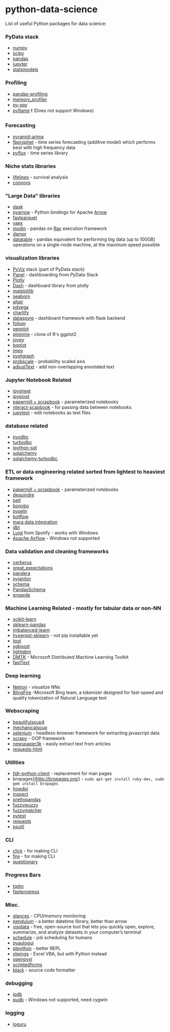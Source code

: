 # python-data-science
List of useful Python packages for data science:

### PyData stack
- [numpy](http://www.numpy.org/)
- [scipy](https://docs.scipy.org/doc/scipy/reference/)
- [pandas](https://pandas.pydata.org/)
- [jupyter](https://jupyter.org/)
- [statsmodels](https://www.statsmodels.org/stable/index.html)

### Profiling
- [pandas-profiling](https://github.com/pandas-profiling/pandas-profiling)
- [memory_profiler](https://github.com/pythonprofilers/memory_profiler)
- [py-spy](https://github.com/benfred/py-spy/blob/master/README.md)
- [pyflame](https://github.com/uber/pyflame) ❗ (Does not support Windows)

### Forecasting
- [pyramid-arima](https://github.com/tgsmith61591/pyramid)
- [fbprophet](https://facebook.github.io/prophet/) - time series forecasting (additive model) which performs best with high frequency data
- [pyflux](https://github.com/RJT1990/pyflux) - time series library

### Niche stats libraries
- [lifelines](https://github.com/CamDavidsonPilon/lifelines) - survival analysis
- [convoys](https://better.engineering/convoys/)

### "Large Data" libraries
- [dask](https://dask.org/)
- [pyarrow](https://arrow.apache.org/) - Python bindings for Apache [Arrow](https://arrow.apache.org/)
- [fastparquet](https://github.com/dask/fastparquet)
- [vaex](https://github.com/maartenbreddels/vaex)
- [modin](https://github.com/modin-project/modin) - pandas on [Ray](https://ray-project.github.io/) execution framework
- [dampr](https://github.com/Refefer/Dampr)
- [datatable](https://github.com/h2oai/datatable) - pandas equivalent for performing big data (up to 100GB) operations on a single-node machine, at the maximum speed possible

### visualization libraries
- [PyViz](http://pyviz.org/) stack (part of PyData stack)
- [Panel](https://panel.pyviz.org/) - dashboarding from PyData Stack
- [Plotly](https://plot.ly/python/)
- [Dash](https://github.com/plotly/dash) - dashboard library from plotly
- [matplotlib](https://matplotlib.org/)
- [seaborn](https://seaborn.pydata.org/)
- [altair](https://github.com/justinbois/altair-catplot)
- [pdvega](https://github.com/altair-viz/pdvega)
- [chartify](https://github.com/spotify/chartify)
- [dataspyre](https://github.com/adamhajari/spyre) - dashboard framework with flask backend
- [folium](https://github.com/python-visualization/folium)
- [geoplot](https://github.com/ResidentMario/geoplot)
- [plotnine](https://github.com/has2k1/plotnine) - clone of R's ggplot2
- [joypy](https://github.com/sbebo/joypy)
- [bqplot](https://github.com/bloomberg/bqplot)
- [jmpy](https://github.com/beltashazzer/jmpy)
- [pyqtgraph](http://www.pyqtgraph.org/)
- [probscale](https://github.com/matplotlib/mpl-probscale) - probability scaled axis
- [adjustText](https://github.com/Phlya/adjustText) - add non-overlapping annotated text

### Jupyter Notebook Related
- [ipysheet](https://github.com/QuantStack/ipysheet)
- [ipypivot](https://github.com/PierreMarion23/ipypivot)
- [papermill + scrapbook](https://github.com/nteract/papermill) - parameterized notebooks
- [nteract-scapbook](https://github.com/nteract/scrapbook) - for passing data between notebooks
- [jupytext](https://github.com/mwouts/jupytext) - edit notebooks as text files

### database related
- [pyodbc](https://github.com/mkleehammer/pyodbc)
- [turbodbc](https://turbodbc.readthedocs.io/en/latest/)
- [ipython-sql](https://github.com/catherinedevlin/ipython-sql)
- [sqlalchemy](https://www.sqlalchemy.org/)
- [sqlalchemy-turbodbc](https://github.com/dirkjonker/sqlalchemy-turbodbc)

### ETL or data engineering related sorted from lightest to heaviest framework
- [papermill + scrapbook](https://github.com/nteract/papermill) - parameterized notebooks
- [dequindre](https://github.com/vogt4nick/dequindre)
- [petl](https://github.com/petl-developers/petl)
- [bonobo](https://www.bonobo-project.org/)
- [pypeln](https://github.com/cgarciae/pypeln/)
- [botflow](https://github.com/kkyon/botflow)
- [mara data integration](https://github.com/mara/data-integration)
- [dbt](https://www.getdbt.com/)
- [Luigi](https://github.com/spotify/luigi) from Spotify - works with Windows
- [Apache Airflow](https://airflow.apache.org/) - Windows not supported

### Data validation and cleaning frameworks
- [cerberus](https://github.com/pyeve/cerberus)
- [great_expectations](https://github.com/great-expectations/great_expectations)
- [pandera](https://github.com/cosmicBboy/pandera)
- [pyjanitor](https://pyjanitor.readthedocs.io/)
- [schema](https://github.com/keleshev/schema)
- [PandasSchema](https://github.com/TMiguelT/PandasSchema)
- [engarde](https://github.com/TomAugspurger/engarde)

### Machine Learning Related - mostly for tabular data or non-NN
- [scikit-learn](https://scikit-learn.org/stable/)
- [sklearn-pandas](https://github.com/scikit-learn-contrib/sklearn-pandas)
- [imbalanced-learn](https://github.com/scikit-learn-contrib/imbalanced-learn)
- [hyperopt-sklearn](https://github.com/hyperopt/hyperopt-sklearn) - not pip installable yet
- [tpot](https://github.com/EpistasisLab/tpot)
- [xgboost](https://xgboost.readthedocs.io/en/latest/)
- [lightgbm](https://github.com/Microsoft/LightGBM)
- [DMTK](http://www.dmtk.io/) - Microsoft Distributed Machine Learning Toolkit
- [fastText](https://fasttext.cc/)

### Deep learning
- [Netron](https://github.com/lutzroeder/Netron) - visualize NNs
- [BlingFire](https://github.com/Microsoft/BlingFire)  -Microsoft Bing team, a tokenizer designed for fast-speed and quality tokenization of Natural Language text

### Webscraping
- [beautifulsoup4](https://www.crummy.com/software/BeautifulSoup/bs4/doc/)
- [mechanicalsoup](https://mechanicalsoup.readthedocs.io/en/stable/)
- [selenium](https://www.seleniumhq.org/) - headless-browser framework for extracting javascript data
- [scrapy](https://scrapy.org/) - OOP framework
- [newspaper3k](https://newspaper.readthedocs.io) - easily extract text from articles
- [requests-html](https://github.com/kennethreitz/requests-html)

### Utilities
- [tldr-python-client](https://github.com/tldr-pages/tldr-python-client) - replacement for man pages
- bropages](http://bropages.org/) - 
```sudo apt-get install ruby-dev, sudo gem install bropages```
- [howdoi](https://github.com/gleitz/howdoi)
- [inspect](https://docs.python.org/3/library/inspect.html)
- [prettypandas](https://prettypandas.readthedocs.io/en/latest/)
- [fuzzywuzzy](https://github.com/seatgeek/fuzzywuzzy)
- [fuzzymatcher](https://github.com/RobinL/fuzzymatcher)
- [pytest](https://docs.pytest.org/en/latest/)
- [requests](http://docs.python-requests.org/en/master/)
- [psutil](https://github.com/giampaolo/psutil)

### CLI
- [click](https://click.palletsprojects.com/en/7.x/) - for making CLI
- [fire](https://github.com/google/python-fire) - for making CLI
- [questionary](https://github.com/tmbo/questionary)

### Progress Bars
- [tqdm](https://github.com/tqdm/tqdm)
- [fastprogress](https://github.com/fastai/fastprogress)

### Misc.
- [glances](https://nicolargo.github.io/glances/) - CPU/memory monitoring
- [pendulum](https://pendulum.eustace.io/) - a better datetime library, better than arrow
- [visidata](https://jsvine.github.io/intro-to-visidata/index.html) - free, open-source tool that lets you quickly open, explore, summarize, and analyze datasets in your computer’s terminal
- [schedule](https://github.com/dbader/schedule) - job scheduling for humans
- [pyautogui](https://pyautogui.readthedocs.io/en/latest/)
- [ptpython](https://github.com/prompt-toolkit/ptpython) - better REPL
- [xlwings](https://www.xlwings.org/) - Excel VBA, but with Python instead
- [openpyxl](https://openpyxl.readthedocs.io/en/stable/)
- [scriptedforms](https://github.com/SimonBiggs/scriptedforms)
- [black](https://github.com/ambv/black) - source code formatter

### debugging
- [ipdb](https://github.com/gotcha/ipdb)
- [pudb](https://github.com/inducer/pudb) - Windows not supported, need cygwin

### logging
- [loguru](https://github.com/Delgan/loguru)
